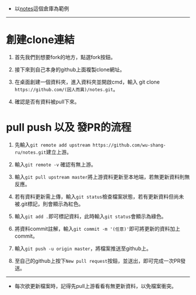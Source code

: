 - 以[notes](https://github.com/wu-shang-ru/notes)這個倉庫為範例

---

# 創建clone連結

1. 首先我們到想要fork的地方，點選fork按鈕。

2. 接下來到自己本身的github上面複製clone網址。

3. 在桌面創建一個資料夾，進入資料夾並開啟cmd，輸入 git clone `https://github.com/(因人而異)/notes.git`。

4. 確認是否有資料被pull下來。

# pull push 以及 發PR的流程

1. 先輸入`git remote add upstream https://github.com/wu-shang-ru/notes.git`建立上游。

2. 輸入`git remote -v` 確認有無上游。

3. 輸入`git pull upstream master`將上游資料更新至本地端，若無更新資料則無反應。

4. 若有資料更新需上傳，輸入`git status`檢查檔案狀態，若有更新資料但尚未被.git標記，則會顯示為紅色。

5. 輸入`git add .`即可標記資料，此時輸入`git status`會顯示為綠色。

6. 將資料commit註解，輸入`git commit -m '(任意)'`即可將更新的資料加上commit。

7. 輸入`git push -u origin master`，將檔案推送至github上。

8. 至自己的github上按下`New pull request`按鈕，並送出，即可完成一次PR發送。

---

- 每次欲更新檔案時，記得先pull上游看看有無更新資料，以免檔案衝突。
